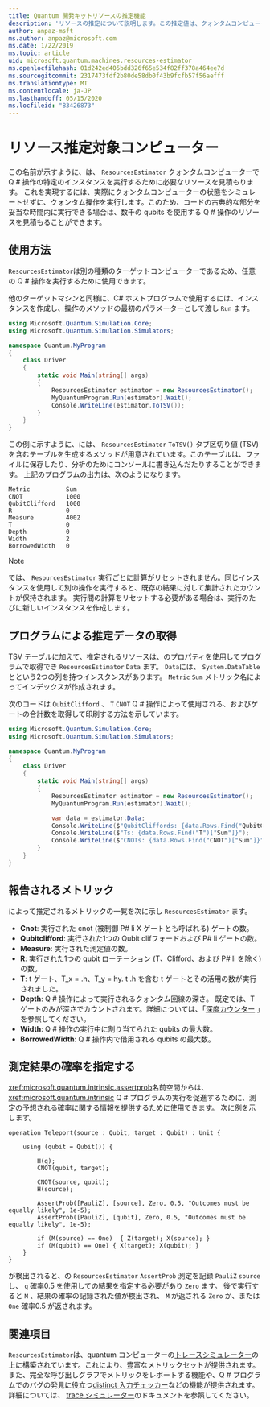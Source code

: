 ```yaml
---
title: Quantum 開発キットリソースの推定機能
description: 'リソースの推定について説明します。この推定値は、クォンタムコンピューターで Q # 操作の特定のインスタンスを実行するために必要なリソースを見積もります。'
author: anpaz-msft
ms.author: anpaz@microsoft.com
ms.date: 1/22/2019
ms.topic: article
uid: microsoft.quantum.machines.resources-estimator
ms.openlocfilehash: 01d242ed405bdd326f65e534f82ff378a464ee7d
ms.sourcegitcommit: 2317473fdf2b80de58db0f43b9fcfb57f56aefff
ms.translationtype: MT
ms.contentlocale: ja-JP
ms.lasthandoff: 05/15/2020
ms.locfileid: "83426873"
---
```

# <a name="the-resources-estimator-target-machine"></a>リソース推定対象コンピューター

この名前が示すように、は、 `ResourcesEstimator` クォンタムコンピューターで Q # 操作の特定のインスタンスを実行するために必要なリソースを見積もります。
これを実現するには、実際にクォンタムコンピューターの状態をシミュレートせずに、クォンタム操作を実行します。このため、コードの古典的な部分を妥当な時間内に実行できる場合は、数千の qubits を使用する Q # 操作のリソースを見積もることができます。

## <a name="usage"></a>使用方法

`ResourcesEstimator`は別の種類のターゲットコンピューターであるため、任意の Q # 操作を実行するために使用できます。 

他のターゲットマシンと同様に、C# ホストプログラムで使用するには、インスタンスを作成し、操作のメソッドの最初のパラメーターとして渡し `Run` ます。

```csharp
using Microsoft.Quantum.Simulation.Core;
using Microsoft.Quantum.Simulation.Simulators;

namespace Quantum.MyProgram
{
    class Driver
    {
        static void Main(string[] args)
        {
            ResourcesEstimator estimator = new ResourcesEstimator();
            MyQuantumProgram.Run(estimator).Wait();
            Console.WriteLine(estimator.ToTSV());
        }
    }
}
```

この例に示すように、には、 `ResourcesEstimator` `ToTSV()` タブ区切り値 (TSV) を含むテーブルを生成するメソッドが用意されています。このテーブルは、ファイルに保存したり、分析のためにコンソールに書き込んだたりすることができます。 上記のプログラムの出力は、次のようになります。

```Output
Metric          Sum
CNOT            1000
QubitClifford   1000
R               0
Measure         4002
T               0
Depth           0
Width           2
BorrowedWidth   0
```

> [!NOTE]
> では、 `ResourcesEstimator` 実行ごとに計算がリセットされません。同じインスタンスを使用して別の操作を実行すると、既存の結果に対して集計されたカウントが保持されます。
> 実行間の計算をリセットする必要がある場合は、実行のたびに新しいインスタンスを作成します。


## <a name="programmatically-retrieving-the-estimated-data"></a>プログラムによる推定データの取得

TSV テーブルに加えて、推定されるリソースは、のプロパティを使用してプログラムで取得でき `ResourcesEstimator` `Data` ます。 `Data`には、 `System.DataTable` とという2つの列を持つインスタンスがあります。 `Metric` `Sum` メトリック名によってインデックスが作成されます。

次のコードは `QubitClifford` 、 `T` `CNOT` Q # 操作によって使用される、およびゲートの合計数を取得して印刷する方法を示しています。

```csharp
using Microsoft.Quantum.Simulation.Core;
using Microsoft.Quantum.Simulation.Simulators;

namespace Quantum.MyProgram
{
    class Driver
    {
        static void Main(string[] args)
        {
            ResourcesEstimator estimator = new ResourcesEstimator();
            MyQuantumProgram.Run(estimator).Wait();

            var data = estimator.Data;
            Console.WriteLine($"QubitCliffords: {data.Rows.Find("QubitClifford")["Sum"]}");
            Console.WriteLine($"Ts: {data.Rows.Find("T")["Sum"]}");
            Console.WriteLine($"CNOTs: {data.Rows.Find("CNOT")["Sum"]}");
        }
    }
}
```

## <a name="metrics-reported"></a>報告されるメトリック

によって推定されるメトリックの一覧を次に示し `ResourcesEstimator` ます。

* __Cnot__: 実行された cnot (被制御 P# li X ゲートとも呼ばれる) ゲートの数。
* __Qubitclifford__: 実行された1つの Qubit clifフォードおよび P# li ゲートの数。
* __Measure__: 実行された測定値の数。
* __R__: 実行された1つの qubit ローテーション (T、Clifford、および P# li を除く) の数。
* __T__: t ゲート、T_x = .h、T_y = hy. t .h を含む t ゲートとその活用の数が実行されました。
* __Depth__: Q # 操作によって実行されるクォンタム回線の深さ。 既定では、T ゲートのみが深さでカウントされます。詳細については、「[深度カウンター](xref:microsoft.quantum.machines.qc-trace-simulator.depth-counter) 」を参照してください。
* __Width__: Q # 操作の実行中に割り当てられた qubits の最大数。
* __BorrowedWidth__: Q # 操作内で借用される qubits の最大数。


## <a name="providing-the-probability-of-measurement-outcomes"></a>測定結果の確率を指定する

<xref:microsoft.quantum.intrinsic.assertprob>名前空間からは、 <xref:microsoft.quantum.intrinsic> Q # プログラムの実行を促進するために、測定の予想される確率に関する情報を提供するために使用できます。 次に例を示します。

```qsharp
operation Teleport(source : Qubit, target : Qubit) : Unit {

    using (qubit = Qubit()) {

        H(q);
        CNOT(qubit, target);

        CNOT(source, qubit);
        H(source);

        AssertProb([PauliZ], [source], Zero, 0.5, "Outcomes must be equally likely", 1e-5);
        AssertProb([PauliZ], [qubit], Zero, 0.5, "Outcomes must be equally likely", 1e-5);

        if (M(source) == One)  { Z(target); X(source); }
        if (M(qubit) == One) { X(target); X(qubit); }
    }
}
```

が検出されると、の `ResourcesEstimator` `AssertProb` 測定を記録 `PauliZ` `source` し、 `q` 確率0.5 を使用しての結果を指定する必要があり `Zero` ます。 後で実行すると `M` 、結果の確率の記録された値が検出され、 `M` が返される `Zero` か、または `One` 確率0.5 が返されます。


## <a name="see-also"></a>関連項目

`ResourcesEstimator`は、quantum コンピューターの[トレースシミュレーター](xref:microsoft.quantum.machines.qc-trace-simulator.intro)の上に構築されています。これにより、豊富なメトリックセットが提供されます。また、完全な呼び出しグラフでメトリックをレポートする機能や、Q # プログラムでのバグの発見に役立つ[distinct 入力チェッカー](xref:microsoft.quantum.machines.qc-trace-simulator.distinct-inputs)などの機能が提供されます。 詳細については、 [trace シミュレーター](xref:microsoft.quantum.machines.qc-trace-simulator.intro)のドキュメントを参照してください。

